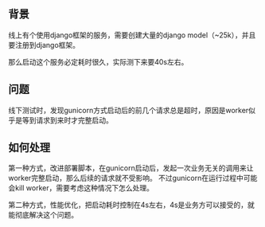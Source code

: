 
## 背景

线上有个使用django框架的服务，需要创建大量的django model（~25k），并且要注册到django框架。

那么启动这个服务必定耗时很久，实际测下来要40s左右。

## 问题

线下测试时，发现gunicorn方式启动后的前几个请求总是超时，原因是worker似乎是等到请求到来时才完整启动。

## 如何处理

第一种方式，改进部署脚本，在gunicorn启动后，发起一次业务无关的调用来让worker完整启动，那么后续的请求就不受影响。
不过gunicorn在运行过程中可能会kill worker，需要考虑这种情况下怎么处理。

第二种方式，性能优化，把启动耗时控制在4s左右，4s是业务方可以接受的，就能彻底解决这个问题。



